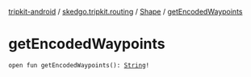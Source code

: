[tripkit-android](../../index.md) / [skedgo.tripkit.routing](../index.md) / [Shape](index.md) / [getEncodedWaypoints](./get-encoded-waypoints.md)

# getEncodedWaypoints

`open fun getEncodedWaypoints(): `[`String`](https://kotlinlang.org/api/latest/jvm/stdlib/kotlin/-string/index.html)`!`